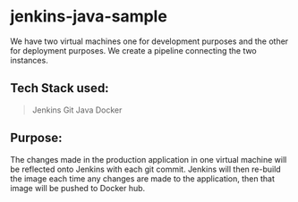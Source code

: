 # jenkins-java-sample

We have two virtual machines one for development purposes and the other for deployment purposes. We create a pipeline connecting the two instances.

## Tech Stack used:
> Jenkins
> Git
> Java
> Docker

## Purpose:
The changes made in the production application in one virtual machine will be reflected onto Jenkins with each git commit. Jenkins will then re-build the image each time any changes are made to the application, then that image will be pushed to Docker hub.

